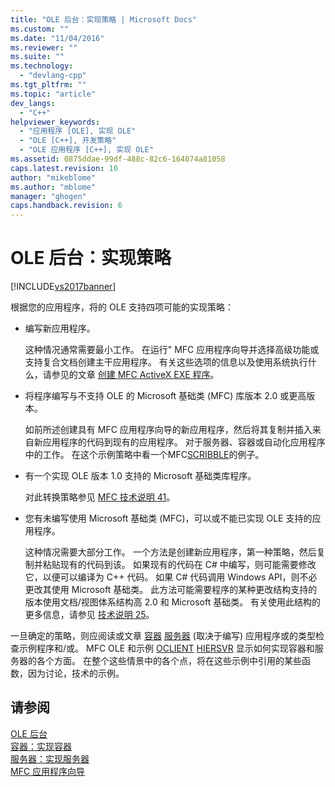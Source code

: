 ```yaml
---
title: "OLE 后台：实现策略 | Microsoft Docs"
ms.custom: ""
ms.date: "11/04/2016"
ms.reviewer: ""
ms.suite: ""
ms.technology: 
  - "devlang-cpp"
ms.tgt_pltfrm: ""
ms.topic: "article"
dev_langs: 
  - "C++"
helpviewer_keywords: 
  - "应用程序 [OLE], 实现 OLE"
  - "OLE [C++], 开发策略"
  - "OLE 应用程序 [C++], 实现 OLE"
ms.assetid: 0875ddae-99df-488c-82c6-164074a81058
caps.latest.revision: 10
author: "mikeblome"
ms.author: "mblome"
manager: "ghogen"
caps.handback.revision: 6
---
```

# OLE 后台：实现策略
[!INCLUDE[vs2017banner](../assembler/inline/includes/vs2017banner.md)]

根据您的应用程序，将的 OLE 支持四项可能的实现策略：  
  
-   编写新应用程序。  
  
     这种情况通常需要最小工作。  在运行" MFC 应用程序向导并选择高级功能或支持复合文档创建主干应用程序。  有关这些选项的信息以及使用系统执行什么，请参见的文章 [创建 MFC ActiveX EXE 程序](../mfc/reference/mfc-application-wizard.md)。  
  
-   将程序编写与不支持 OLE 的 Microsoft 基础类 \(MFC\) 库版本 2.0 或更高版本。  
  
     如前所述创建具有 MFC 应用程序向导的新应用程序，然后将其复制并插入来自新应用程序的代码到现有的应用程序。  对于服务器、容器或自动化应用程序中的工作。  在这个示例策略中看一个MFC[SCRIBBLE](../top/visual-cpp-samples.md)的例子。  
  
-   有一个实现 OLE 版本 1.0 支持的 Microsoft 基础类库程序。  
  
     对此转换策略参见 [MFC 技术说明 41](../mfc/tn041-mfc-ole1-migration-to-mfc-ole-2.md)。  
  
-   您有未编写使用 Microsoft 基础类 \(MFC\)，可以或不能已实现 OLE 支持的应用程序。  
  
     这种情况需要大部分工作。  一个方法是创建新应用程序，第一种策略，然后复制并粘贴现有的代码到该。  如果现有的代码在 C\# 中编写，则可能需要修改它，以便可以编译为 C\+\+ 代码。  如果 C\# 代码调用 Windows API，则不必更改其使用 Microsoft 基础类。  此方法可能需要程序的某种更改结构支持的版本使用文档\/视图体系结构高 2.0 和 Microsoft 基础类。  有关使用此结构的更多信息，请参见 [技术说明 25](../mfc/tn025-document-view-and-frame-creation.md)。  
  
 一旦确定的策略，则应阅读或文章 [容器](../mfc/containers.md) [服务器](../mfc/servers.md) \(取决于编写\) 应用程序或的类型检查示例程序和\/或。  MFC OLE 和示例 [OCLIENT](../top/visual-cpp-samples.md) [HIERSVR](../top/visual-cpp-samples.md) 显示如何实现容器和服务器的各个方面。  在整个这些情景中的各个点，将在这些示例中引用的某些函数，因为讨论，技术的示例。  
  
## 请参阅  
 [OLE 后台](../mfc/ole-background.md)   
 [容器：实现容器](../mfc/containers-implementing-a-container.md)   
 [服务器：实现服务器](../mfc/servers-implementing-a-server.md)   
 [MFC 应用程序向导](../mfc/reference/mfc-application-wizard.md)